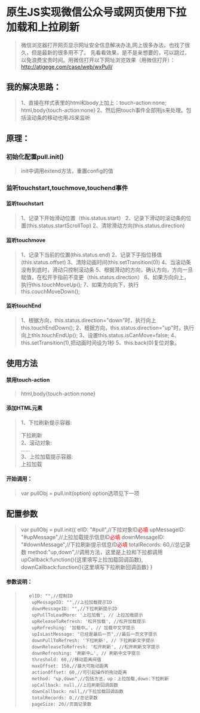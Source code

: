# 原生JS实现微信公众号或网页使用下拉加载和上拉刷新
> 微信浏览器打开网页显示网址安全信息解决办法,网上很多办法，也找了很久，但是最新的很多用不了。
> 先看看效果，是不是亲想要的，可以跳过，以免浪费宝贵时间。用微信打开以下网址浏览效果（用微信打开）：http://atigege.com/case/web/wxPull/
## 我的解决思路：
> 1、直接在样式表里的html和body上加上：touch-action:none;
    html,body{touch-action:none}
> 2、然后把touch事件全部用js来处理。包括滚动条的移动也用JS来监听
## 原理：
### 初始化配置pull.init()
> init中调用extend方法，重置config的值
### 监听touchstart,touchmove,touchend事件
#### 监听touchstart
> 1、记录下开始滑动位置（this.status.start）
> 2、记录下滑动时滚动条的位置(this.status.startScrollTop)
> 2、清除滑动方向(this.status.direction)
#### 监听touchmove
> 1、记录下当前的位置(this.status.end)
> 2、记录下手指位移值(this.status.offset)
> 3、清除动画时间(this.setTransition(0))
> 4、当滚动条没有到底时，滑动只控制滚动条
> 5、根据滑动的方向，确认方向，方向一旦赋值，在松开手指前不变更（this.status.direction）
> 6、如果方向向上，执行this.touchMoveUp();
> 7、如果方向向下，执行this.couchMoveDown();
#### 监听touchEnd
> 1、根据方向，this.status.direction="down"时，执行向上this.touchEndDown();
> 2、根据方向，this.status.direction="up"时，执行向上this.touchEndUp();
> 3、设置this.status.isCanMove=false;
> 4、this.setTransition(1),把动画时间设为1秒
> 5、this.back(0)复位对象。


## 使用方法
#### 禁用touch-action
> html,body{touch-action:none}
#### 添加HTML元素
> 1、下拉刷新提示容器:<div id="downMessage"><div class="txt">下拉刷新</div></div>
> 2、滚动对象:<div id="pull">......</div>
> 3、上拉加载提示容器:<div id="upMessage"><div class="txt">上拉加载</div></div>
#### 开始调用：
> var pullObj = pull.init(option)
> option选项见下一项

## 配置参数
> var pullObj = pull.init({
        elID: "#pull",//下拉对象ID<font color=ff0000>必填</font>
        upMessageID: "#upMessage",//上拉加载提示信息ID<font color=ff0000>必填</font>
        downMessageID: "#downMessage",//下拉刷新提示信息ID<font color=ff0000>必填</font>
        totalRecords: 60,//总记录数
        method:"up,down",//调用方法，这里是上拉和下拉都调用
        upCallback:function(){这里填写上拉加载回调函数},
        downCallback:function(){这里填写下拉刷新回调函数}
        }
#### 参数说明：
>        elID: "",//控制ID
>         upMessageID: "",//上拉加载提示ID
>         downMessageID: "",//下拉刷新提示ID
>         upPullToLoadMore: '上拉加载', // 上拉加载提示
>         upReleaseToRefresh: '松开加载', //松开加载提示
>         upRefreshing: '加载中…', // 加载中文字提示
>         upIsLastMessage: "已经是最后一页",//最后一页文字提示
>         downPullToRefresh: '下拉刷新', // 下拉刷新文字提示
>         downReleaseToRefresh: '松开刷新', //松开刷新文字提示
>         downRefreshing: '刷新中…', // 刷新中文字提示
>         threshold: 60,//移动距离阀值
>         maxOffset: 150,//最大可拖动距离
>         actionOffset: 60,//可引起操作的拖动距离
>         method: "up,down",//包括方法，up：上拉加载,down:下拉刷新
>         upCallback: null,//上拉刷新回调函数
>         downCallback: null,//下拉加载回调函数
>         totalRecords: 0,//总记录数
>         pageSize: 20//页面记录数